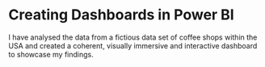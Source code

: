 # Creating Dashboards in Power BI
I have analysed the data from a fictious data set of coffee shops within the USA and created a coherent, visually immersive and interactive dashboard to showcase my findings.
